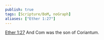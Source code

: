 ```yaml
---
publish: true
tags: [Scripture/BoM, noGraph]
aliases: ["Ether 1:27"]
---
```

[Ether 1:27](https://churchofjesuschrist.org/study/scriptures/bofm/ether/1?lang=eng&id=p27#p27) And Com was the son of Coriantum.
